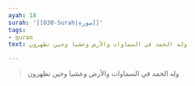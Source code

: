 ```yaml
---
ayah: 18
surah: '[[030-Surah|سورة]]'
tags:
- quran
text: وله الحمد في السماوات والأرض وعشيا وحين تظهرون

---
```

> وله الحمد في السماوات والأرض وعشيا وحين تظهرون
